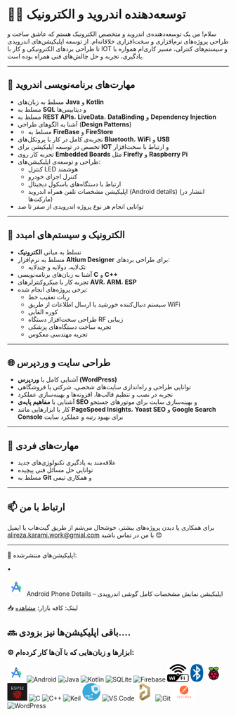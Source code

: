 # 👨‍💻 توسعه‌دهنده اندروید و الکترونیک

سلام! من یک توسعه‌دهنده‌ی اندروید و متخصص الکترونیک هستم که عاشق ساخت و طراحی پروژه‌های نرم‌افزاری و سخت‌افزاری خلاقانه‌ام. از توسعه اپلیکیشن‌های اندرویدی تا طراحی بردهای الکترونیکی و کار با IOT و سیستم‌های کنترلی، مسیر کاری‌ام همواره با یادگیری، تجربه و حل چالش‌های فنی همراه بوده است.

---

## 📱 مهارت‌های برنامه‌نویسی اندروید

- مسلط به زبان‌های **Java** و **Kotlin**
- مسلط به **SQL** و دیتابیس‌ها
- مسلط به **REST APIs**، **LiveData**، **DataBinding** و **Dependency Injection**
- آشنا به الگوهای طراحی (**Design Patterns**)
- - مسلط به **FireBase** و **FireStore**
- تجربه‌ی کامل در کار با پروتکل‌های **Bluetooth**، **WiFi** و **USB**
- تخصص در توسعه اپلیکیشن برای **IOT** و ارتباط با سخت‌افزار
- تجربه کار روی **Embedded Boards** مثل **Firefly** و **Raspberry Pi**
- طراحی و توسعه‌ی اپلیکیشن‌های:
  - کنترل LED هوشمند
  - کنترل اجزای خودرو
  - ارتباط با دستگاه‌های باسکول دیجیتال
  - اپلیکیشن مشخصات تلفن همراه اندروید (Android details) (انتشار در مارکت‌ها)
- توانایی انجام هر نوع پروژه اندرویدی از صفر تا صد

---

## 🔧 الکترونیک و سیستم‌های امبدد

- تسلط به مبانی **الکترونیک**
- مسلط به نرم‌افزار **Altium Designer** برای طراحی بردهای:
  - تک‌لایه، دولایه و چندلایه
- آشنا به زبان‌های برنامه‌نویسی **C** و **C++**
- تجربه کار با میکروکنترلرهای **AVR**، **ARM**، **ESP**
- برخی پروژه‌های انجام‌ شده:
  - ربات تعقیب خط
  - سیستم دنبال‌کننده خورشید با ارسال اطلاعات از طریق WiFi
  - کوره القایی
  - طراحی سخت‌افزار دستگاه RF زیبایی
  - تجربه ساخت دستگاه‌های پزشکی
  - تجربه مهندسی معکوس


---

## 🌐 طراحی سایت و وردپرس

- آشنایی کامل با **وردپرس (WordPress)**  
- توانایی طراحی و راه‌اندازی سایت‌های شخصی، شرکتی یا فروشگاهی  
- تجربه در نصب و تنظیم قالب‌ها، افزونه‌ها و بهینه‌سازی عملکرد  
- آشنایی با **مفاهیم پایه‌ی SEO** و بهینه‌سازی سایت برای موتورهای جستجو  
- کار با ابزارهایی مانند **PageSpeed Insights**، **Yoast SEO** و **Google Search Console** برای بهبود رتبه و عملکرد سایت


---

## 🧠 مهارت‌های فردی

- علاقه‌مند به یادگیری تکنولوژی‌های جدید
- توانایی حل مسائل فنی پیچیده
- مسلط به **Git** و همکاری تیمی

-----

## 📫 ارتباط با من

برای همکاری یا دیدن پروژه‌های بیشتر، خوشحال می‌شم از طریق گیت‌هاب یا ایمیل <alireza.karami.work@gmial.com> با من در تماس باشید 😊

---
📲 اپلیکیشن‌های منتشرشده:

• <p align="left">
    <img src="icons/android-studio.png" height="40" alt="Android Studio" />  Android Phone Details – اپلیکیشن نمایش مشخصات کامل گوشی اندرویدی  
    </p>
  📥 لینک: 
 کافه بازار: [مشاهده](https://cafebazaar.ir/app/com.technest.androiddetails)

🔜 باقی اپلیکیشن‌ها نیز بزودی.... 
---

### ⚙️ ابزارها و زبان‌هایی که با آن‌ها کار کرده‌ام:
 
  <p align="left">
    <img src="icons/android-studio.png" height="40" alt="Android Studio" />
    <img src="https://cdn.jsdelivr.net/gh/devicons/devicon/icons/android/android-original.svg" height="40" alt="Android" />
    <img src="https://cdn.jsdelivr.net/gh/devicons/devicon/icons/java/java-original.svg" height="40" alt="Java" />
    <img src="https://cdn.jsdelivr.net/gh/devicons/devicon/icons/kotlin/kotlin-original.svg" height="40" alt="Kotlin" />
    <img src="https://cdn.jsdelivr.net/gh/devicons/devicon/icons/sqlite/sqlite-original.svg" height="40" alt="SQLite" />
    <img src="https://upload.wikimedia.org/wikipedia/commons/c/cf/Firebase_icon.svg" height="40" alt="Firebase" />
    <img src="icons/wifi.svg" height="40" alt="WiFi" />
    <img src="icons/bluetooth.svg" height="40" alt="Bluetooth" />
    <img src="icons/raspberry-pi.svg" height="40" alt="raspberry-pi" />
    <img src="icons/esp32.png" height="40" alt="ESP" />
    <img src="https://cdn.jsdelivr.net/gh/devicons/devicon/icons/c/c-original.svg" height="40" alt="C" />
    <img src="https://cdn.jsdelivr.net/gh/devicons/devicon/icons/cplusplus/cplusplus-original.svg" height="40" alt="C++" />
    <img src="https://logotyp.us/file/keil.svg" height="40" alt="Keil" />
    <img src="icons/Cube.png" height="40" alt="CubeMX" />
    <img src="https://cdn.jsdelivr.net/gh/devicons/devicon/icons/vscode/vscode-original.svg" height="40" alt="VS Code" />
    <img src="icons/Altium.png" height="40" alt="Altuim" />
    <img src="https://cdn.jsdelivr.net/gh/devicons/devicon/icons/git/git-original.svg" height="40" alt="Git" />
    <img src="icons/postman.svg" height="40" alt="POSTMAN" />
    <img src="https://cdn.jsdelivr.net/gh/devicons/devicon/icons/wordpress/wordpress-original.svg" height="40" alt="WordPress" />
 </p>


